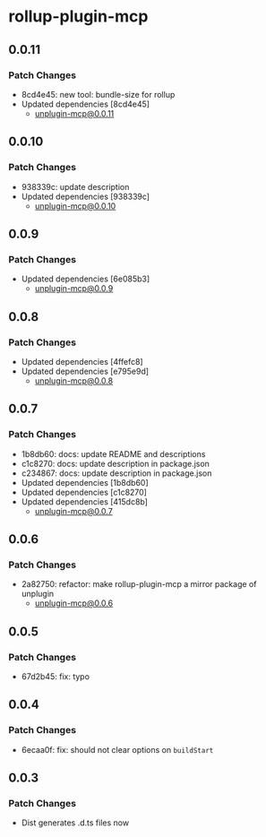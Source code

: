 # rollup-plugin-mcp

## 0.0.11

### Patch Changes

- 8cd4e45: new tool: bundle-size for rollup
- Updated dependencies [8cd4e45]
  - unplugin-mcp@0.0.11

## 0.0.10

### Patch Changes

- 938339c: update description
- Updated dependencies [938339c]
  - unplugin-mcp@0.0.10

## 0.0.9

### Patch Changes

- Updated dependencies [6e085b3]
  - unplugin-mcp@0.0.9

## 0.0.8

### Patch Changes

- Updated dependencies [4ffefc8]
- Updated dependencies [e795e9d]
  - unplugin-mcp@0.0.8

## 0.0.7

### Patch Changes

- 1b8db60: docs: update README and descriptions
- c1c8270: docs: update description in package.json
- c234867: docs: update description in package.json
- Updated dependencies [1b8db60]
- Updated dependencies [c1c8270]
- Updated dependencies [415dc8b]
  - unplugin-mcp@0.0.7

## 0.0.6

### Patch Changes

- 2a82750: refactor: make rollup-plugin-mcp a mirror package of unplugin
  - unplugin-mcp@0.0.6

## 0.0.5

### Patch Changes

- 67d2b45: fix: typo

## 0.0.4

### Patch Changes

- 6ecaa0f: fix: should not clear options on `buildStart`

## 0.0.3

### Patch Changes

- Dist generates .d.ts files now
